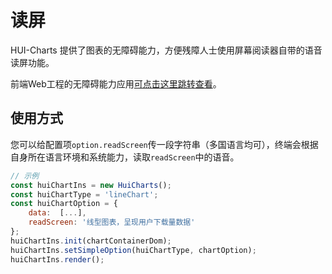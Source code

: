 # 读屏

HUI-Charts 提供了图表的无障碍能力，方便残障人士使用屏幕阅读器自带的语音读屏功能。<br>

前端Web工程的无障碍能力应用<a href="https://developer.mozilla.org/zh-CN/docs/Learn/Accessibility/WAI-ARIA_basics" target="_blank">可点击这里跳转查看</a>。

## 使用方式

您可以给配置项`option.readScreen`传一段字符串（多国语言均可），终端会根据自身所在语言环境和系统能力，读取`readScreen`中的语音。

```javascript
// 示例
const huiChartIns = new HuiCharts();
const huiChartType = 'lineChart';
const huiChartOption = {
    data:  [...],
    readScreen: '线型图表，呈现用户下载量数据'
};
huiChartIns.init(chartContainerDom); 
huiChartIns.setSimpleOption(huiChartType, chartOption);
huiChartIns.render();
```

